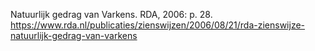 Natuurlijk gedrag van Varkens. RDA, 2006: p. 28. https://www.rda.nl/publicaties/zienswijzen/2006/08/21/rda-zienswijze-natuurlijk-gedrag-van-varkens
